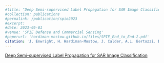 ```yaml
---
#title: "Deep Semi-supervised Label Propagation for SAR Image Classification"
#collection: publications
#permalink: /publication/spie2023
#excerpt: 
#date: 2023-05-01
#venue: 'SPIE Defense and Commercial Sensing'
#paperurl: 'hardiman-mostow.github.io/files/SPIE_End_to_End-2.pdf'
citation: 'J. Enwright, H. Hardiman-Mostow, J. Calder, A.L. Bertozzi. Deep semi-supervised label propagation for SAR image classification. <i>SPIE Defense and Commercial Sensing</i>, 2023.'
---
```


[Deep Semi-supervised Label Propagation for SAR Image Classification](http://hardiman-mostow.github.io/files/SPIE_End_to_End-2.pdf)


